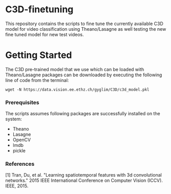 # C3D-finetuning
This repository contains the scripts to fine tune the currently available C3D model for video classification using Theano/Lasagne as well testing the new fine tuned model for new test videos.

# Getting Started

The C3D pre-trained model that we use which can be loaded with Theano/Lasagne packages can be downloaded by executing the following line of code from the terminal: 

```
wget -N https://data.vision.ee.ethz.ch/gyglim/C3D/c3d_model.pkl
```

### Prerequisites

The scripts assumes following packages are successfully installed on the system: 

* Theano
* Lasagne
* OpenCV 
* lmdb
* pickle

### References

[1] Tran, Du, et al. "Learning spatiotemporal features with 3d convolutional networks." 2015 IEEE International Conference on Computer Vision (ICCV). IEEE, 2015.
